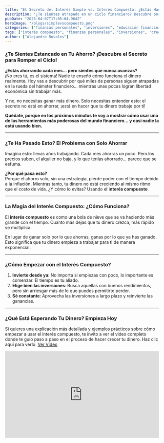 ```yaml
---
title: "El Secreto del Interés Simple vs. Interés Compuesto: ¿Estás Haciendo Crecer Tu Dinero?"
description: "¿Te sientes atrapado en un ciclo financiero? Descubre por qué ahorrar no es suficiente y cómo el interés compuesto puede transformar tu futuro financiero. ¡Haz que tu dinero trabaje para ti ahora!"
pubDate: "2025-04-07T17:05:04.964Z"
heroImage: "/blogs/simplevscompuesto.png"
categories: ["finanzas personales", "inversiones", "educación financiera"]
tags: ["interés compuesto", "finanzas personales", "inversiones", "crecimiento financiero", "educación financiera", "dinero trabajando para ti"]
author: ["Alejandro Rosales"]
---
```


### ¿Te Sientes Estancado en Tu Ahorro? ¡Descubre el Secreto para Romper el Ciclo!

**¿Estás ahorrando cada mes… pero sientes que nunca avanzas?**  
¡No eres tú, es el sistema! Nadie te enseñó cómo funciona el dinero realmente. Hoy vas a descubrir por qué miles de personas siguen atrapadas en la rueda del hámster financiero… mientras unas pocas logran libertad económica sin trabajar más.

Y no, no necesitas ganar más dinero. Solo necesitas entender esto: el secreto no está en ahorrar, ¡está en hacer que tu dinero trabaje por ti!

**Quédate, porque en los próximos minutos te voy a mostrar cómo usar una de las herramientas más poderosas del mundo financiero... y casi nadie la está usando bien.**

---

### ¿Te Ha Pasado Esto? El Problema con Solo Ahorrar

Imagina esto: llevas años trabajando. Cada mes ahorras un poco. Pero los precios suben, el alquiler no baja, y lo que tenías ahorrado... parece que se esfuma.

**¿Por qué pasa esto?**  
Porque el ahorro solo, sin una estrategia, pierde poder con el tiempo debido a la inflación. Mientras tanto, tu dinero no está creciendo al mismo ritmo que el costo de vida. ¿Y cómo lo evitas? Usando el **interés compuesto**.

---

### La Magia del Interés Compuesto: ¿Cómo Funciona?

El **interés compuesto** es como una bola de nieve que se va haciendo más grande con el tiempo. Cuanto más dejas que tu dinero crezca, más rápido se multiplica.

En lugar de ganar solo por lo que ahorras, ganas por lo que ya has ganado. Esto significa que tu dinero empieza a trabajar para ti de manera exponencial.

---

### ¿Cómo Empezar con el Interés Compuesto?

1. **Invierte desde ya**: No importa si empiezas con poco, lo importante es comenzar. El tiempo es tu aliado.
2. **Elige bien las inversiones**: Busca aquellas con buenos rendimientos, pero sin arriesgar más de lo que puedes permitirte perder.
3. **Sé constante**: Aprovecha las inversiones a largo plazo y reinvierte las ganancias.

---

### ¿Qué Está Esperando Tu Dinero? Empieza Hoy

Si quieres una explicación más detallada y ejemplos prácticos sobre cómo empezar a usar el interés compuesto, te invito a ver el video completo donde te guío paso a paso en el proceso de hacer crecer tu dinero. Haz clic aquí para verlo: [Ver Video](https://www.youtube.com/watch?v=G3yIr7tPelA)

<div class="iframe-container" style="position: relative; width: 100%; height: 0; padding-bottom: 56.25%; overflow: hidden;">
  <iframe width="560" height="315" src="https://www.youtube.com/embed/G3yIr7tPelA?si=OzsIaLTVo1TjmmaJ" title="YouTube video player" frameborder="0" allow="accelerometer; autoplay; clipboard-write; encrypted-media; gyroscope; picture-in-picture; web-share" allowfullscreen style="position: absolute; top: 0; left: 0; width: 100%; height: 100%; border: none;"></iframe>
</div>
